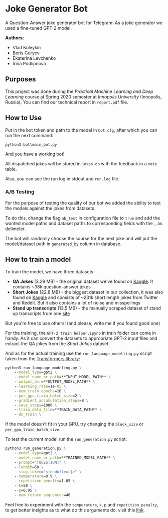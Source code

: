 # Joke Generator Bot
A Question-Answer joke generator bot for Telegram. As a joke generator we used a fine-tuned GPT-2 model.

**Authors**:
* Vlad Kuleykin
* Boris Guryev
* Ekaterina Levchenko
* Irina Podlipnova

## Purposes
This project was done during the *Practical Machine Learning and Deep Learning* course at Spring 2020 semester at *Innopolis University* (Innopolis, Russia). You can find our technical report in `report.pdf` file.

## How to Use
Put in the bot token and path to the model in `bot.cfg`, after which you can run the next command:
```cmd
python3 bot\main_bot.py
```
And you have a working bot!

All dispatched jokes will be stored in `jokes.db` with the feedback in a `vote` table.

Also, you can see the run log in stdout and `run.log` file.

### A/B Testing
For the purpose of testing the quality of our bot we added the ability to test the models against the jokes from datasets.

To do this, change the flag `ab_test` in configuration file to `true` and add the wanted model paths and dataset paths to corresponding fields with the `,` as delimeter.

The bot will randomly choose the sourse for the next joke and will put the model/dataset path in `generated_by` column in database.

## How to train a model
To train the model, we have three datasets:
* **QA Jokes** (3.29 MB) - the original dataset we've found on [Kaggle][1]. It contains ~38k question-answer jokes
* **Short Jokes** (22.8 MB) - the biggest dataset in our collection, it was also found on [Kaggle][2] and consists of ~231k short length jokes from Twitter and Reddit. But it also contains a lot of noise and misspellings
* **Stand up transcripts** (13.5 MB) - the manually scraped dataset of stand up transcripts from one [site][3]

But you're free to use others! (and please, write me if you found good one)

For the training, the `GPT-2 train helper.ipynb` in train folder can come in handy. As it can convert the datasets to appropriate GPT-2 input files and extract the QA jokes from the *Short Jokes* dataset.

And as for the actual training use the `run_language_modelling.py` script taken from the [Transformers library][4]:
```cmd
python3 run_language_modeling.py \
    --model_type=gpt2 \
    --model_name_or_path=**INPUT_MODEL_PATH** \
    --output_dir=**OUTPUT_MODEL_PATH** \
    --learning_rate=1e-05 \
    --num_train_epochs=10 \
    --per_gpu_train_batch_size=2 \
    --gradient_accumulation_steps=8 \
    --save_steps=1000 \
    --train_data_file=**TRAIN_DATA_PATH** \
    --do_train \
```
If the model doesn't fit in your GPU, try changing the `block_size` or `per_gpu_train_batch_size`.

To test the current model run the `run_generation.py` script:
```cmd
python3 run_generation.py \
    --model_type=gpt2 \
    --model_name_or_path=**TRAINED_MODEL_PATH** \
    --prompt="[QUESTION]" \
    --length=60 \
    --stop_token="<|endoftext|>" \
    --temperature=0.9 \
    --repetition_penalty=1.05 \
    --k=50 \
    --p=0.95 \
    --num_return_sequences=40
```
Feel free to experiment with the `temperature`, `k`, `p` and `repetition_penalty`, to get better insights as to what do this arguments do, visit this [link][5].



[1]: https://www.kaggle.com/jiriroz/qa-jokes "QA Jokes dataset"

[2]: https://www.kaggle.com/abhinavmoudgil95/short-jokes "Short Jokes dataset"

[3]: https://render.githubusercontent.com/view/scrapsfromtheloft.com "Stand Up transcripts site"

[4]: https://github.com/huggingface/transformers/blob/master/examples/run_language_modeling.py "Transformers. Run language model example"

[5]: https://huggingface.co/blog/how-to-generate "Hugging face. How to generate"
